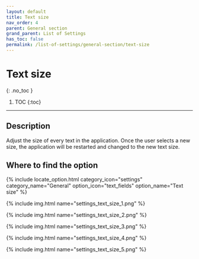```yaml
---
layout: default
title: Text size
nav_order: 4
parent: General section
grand_parent: List of Settings
has_toc: false
permalink: /list-of-settings/general-section/text-size
---
```


# Text size
{: .no_toc }

1. TOC
{:toc}

---

## Description
Adjust the size of every text in the application. Once the user selects a new size, the application will be restarted and changed to the new text size.

## Where to find the option
{% include locate_option.html category_icon="settings" category_name="General" option_icon="text_fields" option_name="Text size" %}

{% include img.html name="settings_text_size_1.png" %}

{% include img.html name="settings_text_size_2.png" %}

{% include img.html name="settings_text_size_3.png" %}

{% include img.html name="settings_text_size_4.png" %}

{% include img.html name="settings_text_size_5.png" %}